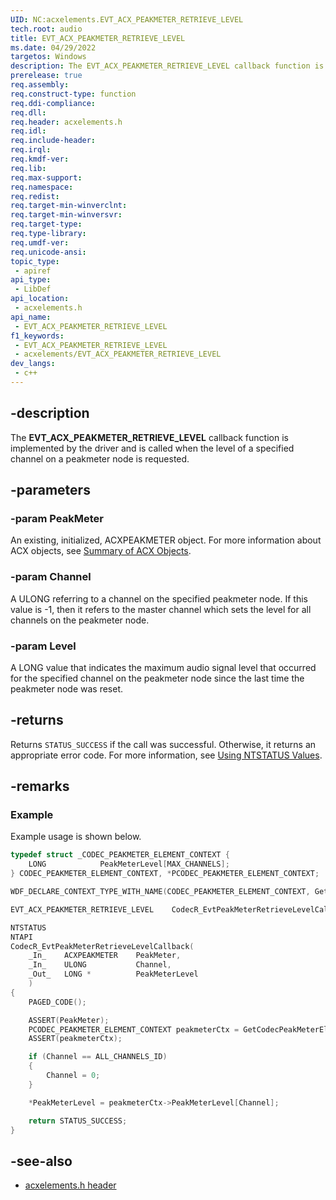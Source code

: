 ```yaml
---
UID: NC:acxelements.EVT_ACX_PEAKMETER_RETRIEVE_LEVEL
tech.root: audio 
title: EVT_ACX_PEAKMETER_RETRIEVE_LEVEL
ms.date: 04/29/2022
targetos: Windows
description: The EVT_ACX_PEAKMETER_RETRIEVE_LEVEL callback function is implemented by the driver and is called when the level of a specified channel on a peakmeter node is requested.
prerelease: true
req.assembly: 
req.construct-type: function
req.ddi-compliance: 
req.dll: 
req.header: acxelements.h
req.idl: 
req.include-header: 
req.irql: 
req.kmdf-ver: 
req.lib: 
req.max-support: 
req.namespace: 
req.redist: 
req.target-min-winverclnt: 
req.target-min-winversvr: 
req.target-type: 
req.type-library: 
req.umdf-ver: 
req.unicode-ansi: 
topic_type:
 - apiref
api_type:
 - LibDef
api_location:
 - acxelements.h
api_name:
 - EVT_ACX_PEAKMETER_RETRIEVE_LEVEL
f1_keywords:
 - EVT_ACX_PEAKMETER_RETRIEVE_LEVEL
 - acxelements/EVT_ACX_PEAKMETER_RETRIEVE_LEVEL
dev_langs:
 - c++
---
```


## -description

The **EVT_ACX_PEAKMETER_RETRIEVE_LEVEL** callback function is implemented by the driver and is called when the level of a specified channel on a peakmeter node is requested.

## -parameters

### -param PeakMeter

An existing, initialized, ACXPEAKMETER object. For more information about ACX objects, see [Summary of ACX Objects](/windows-hardware/drivers/audio/acx-summary-of-objects). 

### -param Channel

A ULONG referring to a channel on the specified peakmeter node. If this value is -1, then it refers to the master channel which sets the level for all channels on the peakmeter node. 

### -param Level

A LONG value that indicates the maximum audio signal level that occurred for the specified channel on the peakmeter node since the last time the peakmeter node was reset. 

## -returns

Returns `STATUS_SUCCESS` if the call was successful. Otherwise, it returns an appropriate error code. For more information, see [Using NTSTATUS Values](/windows-hardware/drivers/kernel/using-ntstatus-values).

## -remarks

### Example

Example usage is shown below.

```cpp
typedef struct _CODEC_PEAKMETER_ELEMENT_CONTEXT {
    LONG            PeakMeterLevel[MAX_CHANNELS];
} CODEC_PEAKMETER_ELEMENT_CONTEXT, *PCODEC_PEAKMETER_ELEMENT_CONTEXT;

WDF_DECLARE_CONTEXT_TYPE_WITH_NAME(CODEC_PEAKMETER_ELEMENT_CONTEXT, GetCodecPeakMeterElementContext)

EVT_ACX_PEAKMETER_RETRIEVE_LEVEL    CodecR_EvtPeakMeterRetrieveLevelCallback;

NTSTATUS
NTAPI
CodecR_EvtPeakMeterRetrieveLevelCallback(
    _In_    ACXPEAKMETER    PeakMeter,
    _In_    ULONG           Channel,
    _Out_   LONG *          PeakMeterLevel
    )
{
    PAGED_CODE();

    ASSERT(PeakMeter);
    PCODEC_PEAKMETER_ELEMENT_CONTEXT peakmeterCtx = GetCodecPeakMeterElementContext(PeakMeter);
    ASSERT(peakmeterCtx);

    if (Channel == ALL_CHANNELS_ID)
    {
        Channel = 0;
    }

    *PeakMeterLevel = peakmeterCtx->PeakMeterLevel[Channel];

    return STATUS_SUCCESS;
}
```

## -see-also

- [acxelements.h header](index.md)

